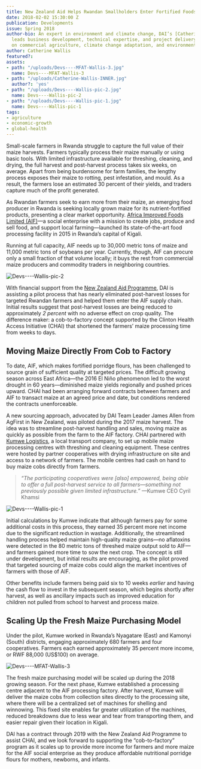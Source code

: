 ```yaml
---
title: New Zealand Aid Helps Rwandan Smallholders Enter Fortified Foods Supply Chain
date: 2018-02-02 15:30:00 Z
publication: Developments
issue: Spring 2018
author-bio: An expert in environment and climate change, DAI’s [Catherine Wallis](https://www.dai.com/who-we-are/our-team/catherine-wallis)
  leads business development, technical expertise, and project delivery with a focus
  on commercial agriculture, climate change adaptation, and environmental management.
author: Catherine Wallis
featured?: 
assets:
- path: "/uploads/Devs----MFAT-Wallis-3.jpg"
  name: Devs----MFAT-Wallis-3
- path: "/uploads/Catherine-Wallis-INNER.jpg"
  author?: 'yes'
- path: "/uploads/Devs----Wallis-pic-2.jpg"
  name: Devs----Wallis-pic-2
- path: "/uploads/Devs----Wallis-pic-1.jpg"
  name: Devs----Wallis-pic-1
tags:
- agriculture
- economic-growth
- global-health
---
```


Small-scale farmers in Rwanda struggle to capture the full value of their maize harvests. Farmers typically process their maize manually or using basic tools. With limited infrastructure available for threshing, cleaning, and drying, the full harvest and post-harvest process takes six weeks, on average. Apart from being burdensome for farm families, the lengthy process exposes their maize to rotting, pest infestation, and mould. As a result, the farmers lose an estimated 30 percent of their yields, and traders capture much of the profit generated.




As Rwandan farmers seek to earn more from their maize, an emerging food producer in Rwanda is seeking locally grown maize for its nutrient-fortified products, presenting a clear market opportunity. [Africa Improved Foods Limited (AIF)](http://www.africaimprovedfoods.com/)—a social enterprise with a mission to create jobs, produce and sell food, and support local farming—launched its state-of-the-art food processing facility in 2015 in Rwanda’s capital of Kigali.

Running at full capacity, AIF needs up to 30,000 metric tons of maize and 11,000 metric tons of soybeans per year. Currently, though, AIF can procure only a small fraction of that volume locally; it buys the rest from commercial maize producers and commodity traders in neighboring countries.
 
![Devs----Wallis-pic-2](/uploads/Devs----Wallis-pic-2.jpg "Rwandan farmers bring their maize to a collection point for processing. Photo: Kumwe Logistics.") 

With financial support from the [New Zealand Aid Programme](https://www.mfat.govt.nz/en/aid-and-development/), DAI is assisting a pilot process that has nearly eliminated post-harvest losses for targeted Rwandan farmers and helped them enter the AIF supply chain. Initial results suggest that post-harvest losses are being reduced to approximately *2 percent* with no adverse effect on crop quality. The difference maker: a cob-to-factory concept supported by the Clinton Health Access Initiative (CHAI) that shortened the farmers’ maize processing time from weeks to days.

## Moving Maize Directly From Cob to Factory

To date, AIF, which makes fortified porridge flours, has been challenged to source grain of sufficient quality at targeted prices. The difficult growing season across East Africa—the 2016 El Niño phenomenon led to the worst drought in 60 years—diminished maize yields regionally and pushed prices upward. CHAI had been arranging forward contracts between farmers and AIF to transact maize at an agreed price and date, but conditions rendered the contracts unenforceable.

A new sourcing approach, advocated by DAI Team Leader James Allen from AgFirst in New Zealand, was piloted during the 2017 maize harvest. The idea was to streamline post-harvest handling and sales, moving maize as quickly as possible from the farm to the AIF factory. CHAI partnered with [Kumwe Logistics](https://www.kumwelogistics.com/), a local transport company, to set up mobile maize processing centres with threshing and cleaning equipment. These centres were hosted by partner cooperatives with drying infrastructure on site and access to a network of farmers. The mobile centres had cash on hand to buy maize cobs directly from farmers.

> *“The participating cooperatives were [also] empowered, being able to offer a full post-harvest service to all farmers—something not previously possible given limited infrastructure.”* —Kumwe CEO Cyril Khamsi

![Devs----Wallis-pic-1](/uploads/Devs----Wallis-pic-1.jpg "Touring the Africa Improved Foods processing facility in Kigali. Photo: Africa Improved Foods.") 

Initial calculations by Kumwe indicate that although farmers pay for some additional costs in this process, they earned 35 percent more net income due to the significant reduction in wastage. Additionally, the streamlined handling process helped maintain high-quality maize grains—no aflatoxins were detected in the 80 metric tons of threshed maize output sold to AIF—and farmers gained more time to sow the next crop. The concept is still under development, but initial results are encouraging, as the pilot proved that targeted sourcing of maize cobs could align the market incentives of farmers with those of AIF.

Other benefits include farmers being paid six to 10 weeks *earlier* and having the cash flow to invest in the subsequent season, which begins shortly after harvest, as well as ancillary impacts such as improved education for children not pulled from school to harvest and process maize.

## Scaling Up the Fresh Maize Purchasing Model

Under the pilot, Kumwe worked in Rwanda’s Nyagatare (East) and Kamonyi (South) districts, engaging approximately 680 farmers and four cooperatives. Farmers each earned approximately 35 percent more income, or RWF 88,000 (US$100) on average.

![Devs----MFAT-Wallis-3](/uploads/Devs----MFAT-Wallis-3.jpg "Photo: Africa Improved Foods.") 

The fresh maize purchasing model will be scaled up during the 2018 growing season. For the next phase, Kumwe established a processing centre adjacent to the AIF processing factory. After harvest, Kumwe will deliver the maize cobs from collection sites directly to the processing site, where there will be a centralized set of machines for shelling and winnowing. This fixed site enables far greater utilization of the machines, reduced breakdowns due to less wear and tear from transporting them, and easier repair given their location in Kigali.

DAI has a contract through 2019 with the New Zealand Aid Programme to assist CHAI, and we look forward to supporting the “cob-to-factory” program as it scales up to provide more income for farmers and more maize for the AIF social enterprise as they produce affordable nutritional porridge flours for mothers, newborns, and infants.
